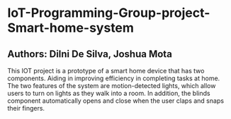 # IoT-Programming-Group-project-Smart-home-system

## Authors: Dilni De Silva, Joshua Mota

This IOT project is a prototype of a smart home device that has two components. Aiding in improving efficiency in completing tasks at home.  The two features of the system are motion-detected lights, which allow users to turn on lights as they walk into a room. In addition, the blinds component automatically opens and close when the user claps and snaps their fingers.

